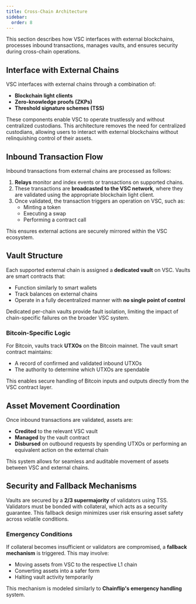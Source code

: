 ```yaml
---
title: Cross-Chain Architecture
sidebar:
  order: 8
---
```



This section describes how VSC interfaces with external blockchains, processes inbound transactions, manages vaults, and ensures security during cross-chain operations.

## Interface with External Chains

VSC interfaces with external chains through a combination of:

- **Blockchain light clients**  
- **Zero-knowledge proofs (ZKPs)**  
- **Threshold signature schemes (TSS)**  

These components enable VSC to operate trustlessly and without centralized custodians. This architecture removes the need for centralized custodians, allowing users to interact with external blockchains without relinquishing control of their assets.

## Inbound Transaction Flow

Inbound transactions from external chains are processed as follows:

1. **Relays** monitor and index events or transactions on supported chains.
2. These transactions are **broadcasted to the VSC network**, where they are validated using the appropriate blockchain light client.
3. Once validated, the transaction triggers an operation on VSC, such as:
   - Minting a token
   - Executing a swap
   - Performing a contract call

This ensures external actions are securely mirrored within the VSC ecosystem.

## Vault Structure

Each supported external chain is assigned a **dedicated vault** on VSC. Vaults are smart contracts that:

- Function similarly to smart wallets
- Track balances on external chains
- Operate in a fully decentralized manner with **no single point of control**

Dedicated per-chain vaults provide fault isolation, limiting the impact of chain-specific failures on the broader VSC system.

### Bitcoin-Specific Logic

For Bitcoin, vaults track **UTXOs** on the Bitcoin mainnet. The vault smart contract maintains:

- A record of confirmed and validated inbound UTXOs
- The authority to determine which UTXOs are spendable

This enables secure handling of Bitcoin inputs and outputs directly from the VSC contract layer.

## Asset Movement Coordination

Once inbound transactions are validated, assets are:

- **Credited** to the relevant VSC vault
- **Managed** by the vault contract
- **Disbursed** on outbound requests by spending UTXOs or performing an equivalent action on the external chain

This system allows for seamless and auditable movement of assets between VSC and external chains.

## Security and Fallback Mechanisms

Vaults are secured by a **2/3 supermajority** of validators using TSS. Validators must be bonded with collateral, which acts as a security guarantee. This fallback design minimizes user risk ensuring asset safety across volatile conditions.

### Emergency Conditions

If collateral becomes insufficient or validators are compromised, a **fallback mechanism** is triggered. This may involve:

- Moving assets from VSC to the respective L1 chain
- Converting assets into a safer form
- Halting vault activity temporarily

This mechanism is modeled similarly to **Chainflip's emergency handling** system.

